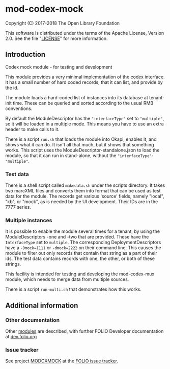 # mod-codex-mock

Copyright (C) 2017-2018 The Open Library Foundation

This software is distributed under the terms of the Apache License,
Version 2.0. See the file "[LICENSE](LICENSE)" for more information.

## Introduction

Codex mock module - for testing and development

This module provides a very minimal implementation of the codex interface. It
has a small number of hard coded records, that it can list, and provide by the
id.

The module loads a hard-coded list of instances into its database at tenant-init
time. These can be queried and sorted according to the usual RMB conventions.

By default the ModuleDescriptor has the `"interfaceType"` set to `"multiple"`,
so it will be loaded in a multiple mode. This means you have to use an extra
header to make calls to it.

There is a script `run.sh` that loads the module into Okapi, enables it, and
shows what it can do. It isn't all that much, but it shows that something works.
This script uses the ModuleDescriptor-standalone.json to load the module, so
that it can run in stand-alone, without the `"interfaceType": "multiple"`.

### Test data
There is a shell script called `makedata.sh` under the scripts directory. It
takes two marcXML files and converts them into format that can be used as test
data for the module. The records get various 'source' fields, namely "local",
"kb", or "mock", as is needed by the UI development. Their IDs are in the 7777
series.

### Multiple instances
It is possible to enable the module several times for a tenant, by using the
ModuleDescriptors -one and -two that are provided. These have the `InterfaceType`
set to `multiple`. The corresponding DeploymentDescriptors have a `-Dmock=1111`
or `-dmock=2222` on their command line. This causes the module to filter out only
records that contain that string as a part of their ids.  The test data contains
records with one, the other, or both of these strings.

This facility is intended for testing and developing the mod-codex-mux module,
which needs to merge data from multiple sources.

There is a script `run-multi.sh` that demonstrates how this works.

## Additional information

### Other documentation

Other [modules](https://dev.folio.org/source-code/#server-side) are described,
with further FOLIO Developer documentation at [dev.folio.org](https://dev.folio.org/)

### Issue tracker

See project [MODCXMOCK](https://issues.folio.org/browse/MODCXMOCK)
at the [FOLIO issue tracker](https://dev.folio.org/guidelines/issue-tracker).

